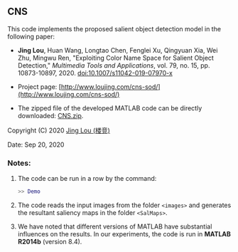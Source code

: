 ## CNS

This code implements the proposed salient object detection model in the following paper:

 - **Jing Lou**, Huan Wang, Longtao Chen, Fenglei Xu, Qingyuan Xia, Wei Zhu, Mingwu Ren, "Exploiting Color Name Space for Salient Object Detection," *Multimedia Tools and Applications*, vol. 79, no. 15, pp. 10873-10897, 2020. [doi:10.1007/s11042-019-07970-x](https://link.springer.com/article/10.1007/s11042-019-07970-x)

 - Project page: [http://www.loujing.com/cns-sod/](http://www.loujing.com/cns-sod/)
 - The zipped file of the developed MATLAB code can be directly downloaded: [CNS.zip](https://raw.githubusercontent.com/jinglou/p2019-cns-sod/master/CNS.zip).

Copyright (C) 2020 [Jing Lou (楼竞)](http://www.loujing.com/)

Date: Sep 20, 2020


### Notes:

 1. The code can be run in a row by the command:
 	```matlab
    >> Demo
	```

 2. The code reads the input images from the folder `<images>` and generates the resultant saliency maps in the folder `<SalMaps>`.

 3. We have noted that different versions of MATLAB have substantial influences on the results. In our experiments, the code is run in **MATLAB R2014b** (version 8.4).
